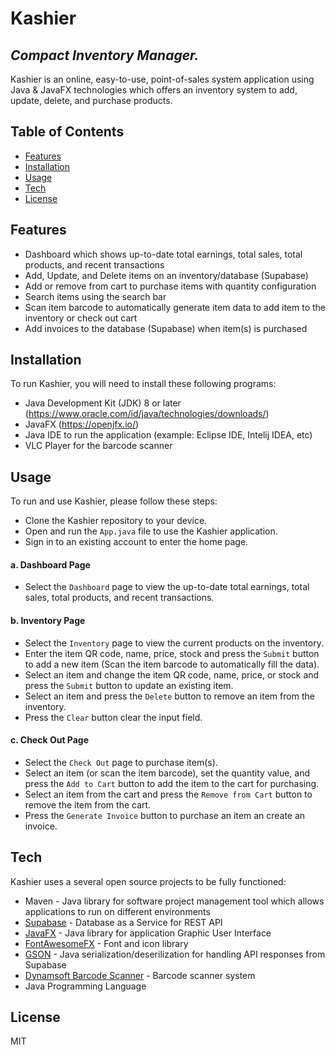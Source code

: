 # Kashier
## _Compact Inventory Manager._

Kashier is an online, easy-to-use, point-of-sales system application using Java & JavaFX technologies which offers an inventory system to add, update, delete, and purchase products.


## Table of Contents

- [Features](https://github.com/Cranbaerry/Kashier#features)
- [Installation](https://github.com/Cranbaerry/Kashier#installation)
- [Usage](https://github.com/Cranbaerry/Kashier#usage)
- [Tech](https://github.com/Cranbaerry/Kashier#tech)
- [License](https://github.com/Cranbaerry/Kashier#license)

## Features

- Dashboard which shows up-to-date total earnings, total sales, total products, and recent transactions
- Add, Update, and Delete items on an inventory/database (Supabase)
- Add or remove from cart to purchase items with quantity configuration
- Search items using the search bar 
- Scan item barcode to automatically generate item data to add item to the inventory or check out cart
- Add invoices to the database (Supabase) when item(s) is purchased  


## Installation

To run Kashier, you will need to install these following programs:

- Java Development Kit (JDK) 8 or later (https://www.oracle.com/id/java/technologies/downloads/)
- JavaFX (https://openjfx.io/)
- Java IDE to run the application (example: Eclipse IDE, Intelij IDEA, etc)
- VLC Player for the barcode scanner


## Usage

To run and use Kashier, please follow these steps:

- Clone the Kashier repository to your device.
- Open and run the `App.java` file to use the Kashier application.
- Sign in to an existing account to enter the home page.

#### a. Dashboard Page

- Select the `Dashboard` page to view the up-to-date total earnings, total sales, total products, and recent transactions.

#### b. Inventory Page

- Select the `Inventory` page to view the current products on the inventory.
- Enter the item QR code, name, price, stock and press the `Submit` button to add a new item (Scan the item barcode to automatically fill the data).
- Select an item and change the item QR code, name, price, or stock and press the `Submit` button to update an existing item.
- Select an item and press the `Delete` button to remove an item from the inventory.
- Press the `Clear` button clear the input field.

#### c. Check Out Page

- Select the `Check Out` page to purchase item(s).
- Select an item (or scan the item barcode), set the quantity value, and press the `Add to Cart` button to add the item to the cart for purchasing.
- Select an item from the cart and press the `Remove from Cart` button to remove the item from the cart.
- Press the `Generate Invoice` button to purchase an item an create an invoice.


## Tech

Kashier uses a several open source projects to be fully functioned:

- Maven - Java library for software project management tool which allows applications to run on different environments
- [Supabase](https://supabase.com/) - Database as a Service for REST API 
- [JavaFX](https://openjfx.io/) - Java library for application Graphic User Interface 
- [FontAwesomeFX](https://bitbucket.org/Jerady/fontawesomefx) - Font and icon library  
- [GSON](https://github.com/google/gson) - Java serialization/deserilization for handling API responses from Supabase 
- [Dynamsoft Barcode Scanner](https://www.dynamsoft.com/barcode-reader/) - Barcode scanner system 
- Java Programming Language



## License

MIT

